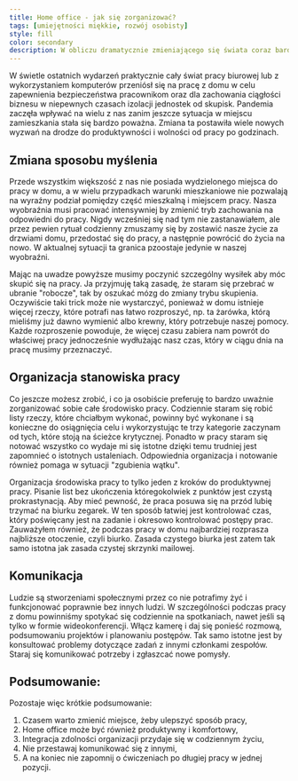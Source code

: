 ```yaml
---
title: Home office - jak się zorganizować?
tags: [umiejętności miękkie, rozwój osobisty]
style: fill
color: secondary
description: W obliczu dramatycznie zmieniającego się świata coraz bardziej popularne stają się alternatywne miejsca wykonywania pracy biurowej, w szczególności pracy we własnym domu. Oto kilka porad jak uniknąć podstawowych pułapek myślenia o pracy będąc w domu.
---
```


W świetle ostatnich wydarzeń praktycznie cały świat pracy biurowej lub z wykorzystaniem komputerów przeniósł się na pracę z domu w celu zapewnienia bezpieczeństwa pracownikom oraz dla zachowania ciągłości biznesu w niepewnych czasach izolacji jednostek od skupisk. Pandemia zaczęła wpływać na wielu z nas zanim jeszcze sytuacja w miejscu zamieszkania stała się bardzo poważna. Zmiana ta postawiła wiele nowych wyzwań na drodze do produktywności i wolności od pracy po godzinach.

## Zmiana sposobu myślenia

Przede wszystkim większość z nas nie posiada wydzielonego miejsca do pracy w domu, a w wielu przypadkach warunki mieszkaniowe nie pozwalają na wyraźny podział pomiędzy część mieszkalną i miejscem pracy. Nasza wyobraźnia musi pracować intensywniej by zmienić tryb zachowania na odpowiedni do pracy. Nigdy wcześniej się nad tym nie  zastanawiałem, ale przez pewien rytuał codzienny zmuszamy się by zostawić nasze życie za drzwiami domu, przedostać się do pracy, a następnie powrócić do życia na nowo. W aktualnej sytuacji ta granica pzoostaje jedynie w naszej wyobraźni.

Mając na uwadze powyższe musimy poczynić szczególny wysiłek aby móc skupić się na pracy. Ja przyjmuję taką zasadę, że staram się przebrać w ubranie "robocze", tak by oszukać mózg do zmiany trybu skupienia. Oczywiście taki trick może nie wystarczyć, ponieważ w domu istnieje więcej rzeczy, które potrafi nas łatwo rozproszyć, np. ta żarówka, którą mieliśmy już dawno wymienić albo krewny, który potrzebuje naszej pomocy. Każde rozproszenie powoduje, że więcej czasu zabiera nam powrót do właściwej pracy jednocześnie wydłużając nasz czas, który w ciągu dnia na pracę musimy przeznaczyć.

## Organizacja stanowiska pracy

Co jeszcze możesz zrobić, i co ja osobiście preferuję to bardzo uważnie zorganizować sobie całe środowisko pracy. Codziennie staram się robić listy rzeczy, które chciałbym wykonać, powinny być wykonane i są konieczne do osiągnięcia celu i wykorzystując te trzy kategorie zaczynam od tych, które stoją na ścieżce krytycznej. Ponadto w pracy staram się notować wszystko co wydaje mi się istotne dzięki temu trudniej jest zapomnieć o istotnych ustaleniach. Odpowiednia organizacja i notowanie również pomaga w sytuacji "zgubienia wątku".

Organizacja środowiska pracy to tylko jeden z kroków do produktywnej pracy. Pisanie list bez ukończenia któregokolwiek z punktów jest czystą prokrastynacją. Aby mieć pewność, że praca posuwa się na przód lubię trzymać na biurku zegarek. W ten sposób łatwiej jest kontrolować czas, który poświęcany jest na zadanie i okresowo kontrolować postępy prac. Zauważyłem również, że podczas pracy w domu najbardziej rozprasza najbliższe otoczenie, czyli biurko. Zasada czystego biurka jest zatem tak samo istotna jak zasada czystej skrzynki mailowej.

## Komunikacja

Ludzie są stworzeniami społecznymi przez co nie potrafimy żyć i funkcjonować poprawnie bez innych ludzi. W szczególności podczas pracy z domu powinniśmy spotykać się codziennie na spotkaniach, nawet jeśli są tylko w formie wideokonferencji. Włącz kamerę i daj się ponieść rozmową, podsumowaniu projektów i planowaniu postępów. Tak samo istotne jest by konsultować problemy dotyczące zadań z innymi członkami zespołów. Staraj się komunikować potrzeby i zgłaszcać nowe pomysły.

## Podsumowanie:

Pozostaje więc krótkie podsumowanie:
1. Czasem warto zmienić miejsce, żeby ulepszyć sposób pracy,
2. Home office może być również produktywny i komfortowy,
3. Integracja zdolności organizacji przydaje się w codziennym życiu,
4. Nie przestawaj komunikować się z innymi,
5. A na koniec nie zapomnij o ćwiczeniach po długiej pracy w jednej pozycji.